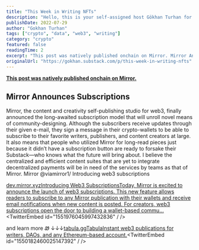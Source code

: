 ```yaml
---
title: "This Week in Writing NFTs"
description: "Hello, this is your self-assigned host Gökhan Turhan for the latest advancements, innovations and news in and through writing NFTs. I aim to regularly publish this section of my Mirror as a newsletter"
publishDate: 2022-07-29
author: "Gokhan Turhan"
tags: ["crypto", "data", "web3", "writing"]
category: "crypto"
featured: false
readingTime: 2
excerpt: "This post was natively published onchain on Mirror. Mirror Announces Subscriptions Mirror, the content and creativity..."
originalUrl: "https://gokhan.substack.com/p/this-week-in-writing-nfts"
---
```


**[This post was natively published onchain on Mirror.](https://mirror.xyz/gokhan.eth/VQyjhqWtm_3YlFLPQJ1ZZItBKVwhjdodnMMQ92OC58w)**

## Mirror Announces Subscriptions

Mirror, the content and creativity self-publishing studio for web3, finally announced the long-awaited subscription model that will unroll novel means of community-designing. Although the subscribers receive updates through their given e-mail, they sign a message in their crypto-wallets to be able to subscribe to their favorite writers, publishers, and content creators at large. It also means that people who utilized Mirror for long-read pieces just because it didn’t have a subscription button are ready to forsake their Substack—who knows what the future will bring about. I believe the centralized and efficient content suites that are yet to integrate decentralized payments will be in need of the services by teams as that of Mirror.
Mirror @viamirror1/ Introducing web3 subscriptions

[dev.mirror.xyzIntroducing Web3 SubscriptionsToday, Mirror is excited to announce the launch of web3 subscriptions. This new feature allows readers to subscribe to any Mirror publication with their wallets and receive email notifications when new content is posted. For creators, web3 subscriptions open the door to building a wallet-based commu…](https://dev.mirror.xyz/Jn62zF5n62BfowdaFgm3uIx3Fgp2vIR7b-HTSxKVXqk)<TwitterEmbed id="1551976045997432836" / />

and learn more Ꮺ ↓↓↓[tabula.ggTabulaInstant web3 publications for writers, DAOs, and any Ethereum-based account.](https://tabula.gg/#/gnosis_chain/P-0x4151954d052a49f99df207d8a3b8377dfe4c6ee5a755fb98e1a575b636bd0773-1/A-0x1e228a83e7de866309b303ed891588fa57a8c94dc73862a44f255199b6d410a1-1)<TwitterEmbed id="1550182460025147392" / />